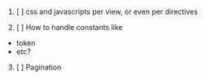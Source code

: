 1. [ ] css and javascripts per view, or even per directives

2. [ ] How to handle constants like
  - token
  - etc?

3. [ ] Pagination
